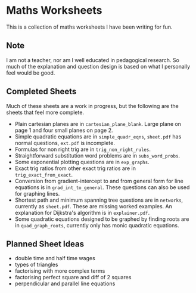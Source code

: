 # Maths Worksheets

This is a collection of maths worksheets I have been
writing for fun.

## Note

I am not a teacher, nor am I well educated in pedagogical 
research. So much of the explanation and question design 
is based on what I personally feel would be good.

## Completed Sheets

Much of these sheets are a work in progress, but the following
are the sheets that feel more complete.

- Plain cartesian planes are in `cartesian_plane_blank`.
  Large plane on page 1 and four small planes on page 2.
- Simple quadratic equations are in `simple_quadr_eqns`,
  `sheet.pdf` has normal questions, `ext.pdf` is incomplete.
- Formulas for non right trig are in `trig_non_right_rules`.
- Straightforward substitution word problems are in
  `subs_word_probs`.
- Some exponential plotting questions are in `exp_graphs`.
- Exact trig ratios from other exact trig ratios are 
  in `trig_exact_from_exact`.
- Conversion from gradient-intercept to and from general 
  form for line equations is in `grad_int_to_general`. 
  These questions can also be used for graphing lines.
- Shortest path and minimum spanning tree questions are in 
  `networks`, currently as `sheet.pdf`. These are missing 
  worked examples. An explanation for Dijkstra's algorithm 
  is in `explainer.pdf`.
- Some quadratic equations designed to be graphed by finding 
  roots are in `quad_graph_roots`, currently only has 
  monic quadratic equations. 

## Planned Sheet Ideas

- double time and half time wages
- types of triangles
- factorising with more complex terms
- factorising perfect square and diff of 2 squares
- perpendicular and parallel line equations

